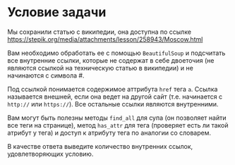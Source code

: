 # Условие задачи

Мы сохранили статью с википедии, она доступна по ссылке https://stepik.org/media/attachments/lesson/258943/Moscow.html

Вам необходимо обработать ее с помощью `BeautifulSoup` и подсчитать все внутренние ссылки, которые не содержат в себе двоеточия (не являются ссылкой на техническую статью в википедии) и не начинаются с символа #.

Под ссылкой понимается содержимое аттрибута `href` тега `a`. Ссылка называется внешней, если она ведет на другой сайт (т.е. начинается с `http://` или `https://`). Все остальные ссылки являются внутренними.

Вам могут быть полезны методы `find_all` для супа (он позволяет найти все теги на странице), метод `has_attr` для тега (проверяет есть ли такой атрибут у тега) и доступ к атрибуту тега по аналогии со словарем.

В качестве ответа выведите количество внутренних ссылок, удовлетворяющих условию.
